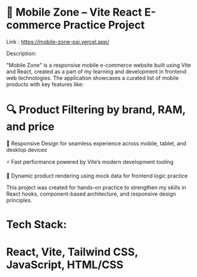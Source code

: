 # 📱 Mobile Zone – Vite React E-commerce Practice Project
Link : https://mobile-zone-psi.vercel.app/

Description:

"Mobile Zone" is a responsive mobile e-commerce website built using Vite and React, created as a part of my learning and development in frontend web technologies. The application showcases a curated list of mobile products with key features like:

# 🔍 Product Filtering by brand, RAM, and price

📱 Responsive Design for seamless experience across mobile, tablet, and desktop devices

⚡ Fast performance powered by Vite’s modern development tooling

🛒 Dynamic product rendering using mock data for frontend logic practice

This project was created for hands-on practice to strengthen my skills in React hooks, component-based architecture, and responsive design principles.

# Tech Stack:
# React, Vite, Tailwind CSS, JavaScript, HTML/CSS

